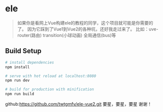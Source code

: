 # ele

> 如果你是看网上Vue构建ele的教程的同学，这个项目就可能是你需要的了。
> 因为它踩到了Vue1到Vue2的各种坑，还好我走过来了。
> 比如：uve-router(路由) transition(小球动画) 全局通信(bus)等

## Build Setup

``` bash
# install dependencies
npm install

# serve with hot reload at localhost:8080
npm run dev

# build for production with minification
npm run build
```

github:https://github.com/twtgmfv/ele-vue2.git
要星，要星，要星
谢谢！